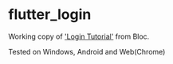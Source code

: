 # flutter_login

Working copy of ['Login Tutorial'](https://bloclibrary.dev/#/flutterlogintutorial) from Bloc.

Tested on Windows, Android and Web(Chrome)


